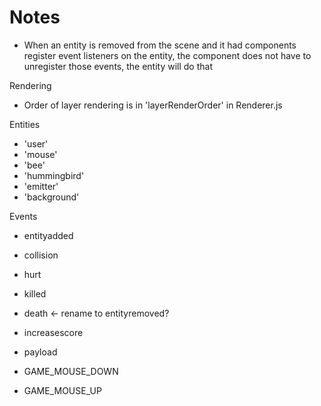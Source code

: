 

# Notes
 - When an entity is removed from the scene and it had components register event listeners on the entity, the component does not have to unregister those events, the entity will do that



Rendering
 - Order of layer rendering is in 'layerRenderOrder' in Renderer.js


Entities
 - 'user'
 - 'mouse'
 - 'bee'
 - 'hummingbird'
 - 'emitter'
 - 'background'

Events
 - entityadded
 - collision
 - hurt 
 - killed
 - death <- rename to entityremoved?
 - increasescore
 - payload
 
 - GAME_MOUSE_DOWN
 - GAME_MOUSE_UP

